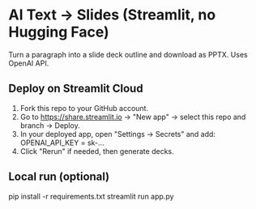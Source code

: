 # AI Text → Slides (Streamlit, no Hugging Face)

Turn a paragraph into a slide deck outline and download as PPTX. Uses OpenAI API.

## Deploy on Streamlit Cloud
1) Fork this repo to your GitHub account.
2) Go to https://share.streamlit.io → "New app" → select this repo and branch → Deploy.
3) In your deployed app, open "Settings → Secrets" and add:
   OPENAI_API_KEY = sk-...
4) Click "Rerun" if needed, then generate decks.

## Local run (optional)
pip install -r requirements.txt
streamlit run app.py
